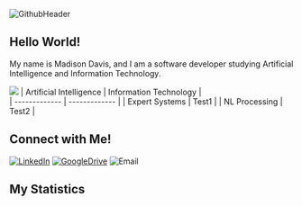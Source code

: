 ![GithubHeader](https://user-images.githubusercontent.com/52668142/179359527-576f111f-5ba0-460f-a64f-256defed7983.PNG)

## Hello World!
My name is Madison Davis, and I am a software developer studying Artificial Intelligence and Information Technology.

![](https://github-readme-stats.vercel.app/api?username=Madison-Davis&theme=graywhite&show_icons=true)
| Artificial Intelligence     | Information Technology      |    
| ------------- | ------------- |
| Expert Systems        | Test1         |
| NL Processing         | Test2         |

## Connect with Me!
[![LinkedIn](https://user-images.githubusercontent.com/52668142/179360745-25e3029f-a04c-45c3-bcb5-b0a2cf3c359f.png)](https://www.linkedin.com/in/madison-davis-80a92b1ab/)
[![GoogleDrive](https://user-images.githubusercontent.com/52668142/179360736-886f277e-eaf2-413b-a393-dded9a6325c4.png)](https://docs.google.com/spreadsheets/d/1kC-Nj-21HsnnRpp4nHG9qhnWOD2fKT7cEKvJOfgY65g/edit?usp=drive_web&ouid=115775413884613507275)
![Email](https://user-images.githubusercontent.com/52668142/179360826-213eaf94-ba74-4af3-9b9a-094650a0c3da.png)

## My Statistics



